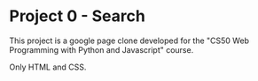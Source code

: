 <h1 style="color="#20c997"">Project 0 - Search </h1>

This project is a google page clone developed for the "CS50 Web Programming with Python and Javascript" course.

Only HTML and CSS.
